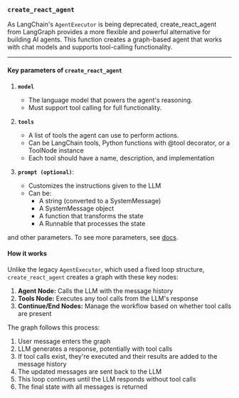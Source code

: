 ### **`create_react_agent`**

As LangChain's `AgentExecutor` is being deprecated, create_react_agent from LangGraph provides a more flexible and powerful alternative for building AI agents. This function creates a graph-based agent that works with chat models and supports tool-calling functionality.

---

#### **Key parameters of `create_react_agent`**

1. **`model`**
    - The language model that powers the agent's reasoning.
    - Must support tool calling for full functionality.

2.  **`tools`**
    - A list of tools the agent can use to perform actions.
    - Can be LangChain tools, Python functions with @tool decorator, or a ToolNode instance
    - Each tool should have a name, description, and implementation

3. **`prompt (optional)`**:
   - Customizes the instructions given to the LLM
   - Can be:
        - A string (converted to a SystemMessage)
        - A SystemMessage object
        - A function that transforms the state
        - A Runnable that processes the state

and other parameters. To see more parameters, see [docs](https://langchain-ai.github.io/langgraph/reference/prebuilt/).

#### How it works

Unlike the legacy `AgentExecutor`, which used a fixed loop structure, `create_react_agent` creates a graph with these key nodes:

1. **Agent Node:** Calls the LLM with the message history
2. **Tools Node:** Executes any tool calls from the LLM's response
3. **Continue/End Nodes:** Manage the workflow based on whether tool calls are present

The graph follows this process:

1. User message enters the graph
2. LLM generates a response, potentially with tool calls
3. If tool calls exist, they're executed and their results are added to the message history
4. The updated messages are sent back to the LLM
5. This loop continues until the LLM responds without tool calls
6. The final state with all messages is returned
